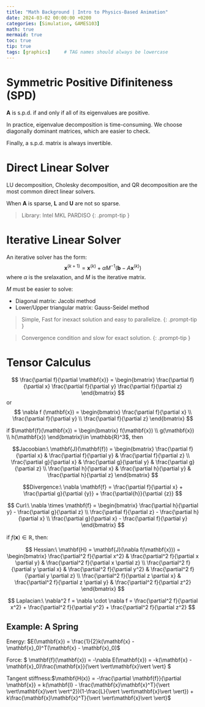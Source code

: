 ```yaml
---
title: "Math Background | Intro to Physics-Based Animation"
date: 2024-03-02 00:00:00 +0200
categories: [Simulation, GAMES103]
math: true
mermaid: true
toc: true
tip: true
tags: [graphics]     # TAG names should always be lowercase
---
```


<head>
    <script src="https://cdn.mathjax.org/mathjax/latest/MathJax.js?config=TeX-AMS-MML_HTMLorMML" type="text/javascript"></script>
    <script type="text/x-mathjax-config">
        MathJax.Hub.Config({
            tex2jax: {
            skipTags: ['script', 'noscript', 'style', 'textarea', 'pre'],
            inlineMath: [['$','$']]
            }
        });
    </script>
</head>


# Symmetric Positive Difiniteness (SPD)
**A** is s.p.d. if and only if all of its eigenvalues are positive.

In practice, eigenvalue decomposition is time-consuming. We choose diagonally dominant matrices, which are easier to check.

Finally, a s.p.d. matrix is always invertible.

# Direct Linear Solver

LU decomposition, Cholesky decomposition, and QR decomposition are the most common direct linear solvers.

When **A** is sparse, **L** and **U** are not so sparse.
> Library: Intel MKL PARDISO
{: .prompt-tip }

# Iterative Linear Solver

An iterative solver has the form:
$$
\mathbf{x}^{(k+1)} = \mathbf{x}^{(k)} + \alpha M^{-1}(\mathbf{b} - A\mathbf{x}^{(k)})
$$
where $\alpha$ is the srelaxation, and $M$ is the iterative matrix.

$M$ must be easier to solve:
- Diagonal matrix: Jacobi method
- Lower/Upper triangular matrix: Gauss-Seidel method

> Simple, Fast for inexact solution and easy to parallelize.
{: .prompt-tip }

> Convergence condition and slow for exact solution.
{: .prompt-tip }

# Tensor Calculus

$$
\frac{\partial f}{\partial \mathbf{x}} = \begin{bmatrix}
\frac{\partial f}{\partial x} 
\frac{\partial f}{\partial y} 
\frac{\partial f}{\partial z}
\end{bmatrix}
$$
or
$$
\nabla f (\mathbf{x}) = \begin{bmatrix}
\frac{\partial f}{\partial x} \\
\frac{\partial f}{\partial y} \\
\frac{\partial f}{\partial z}
\end{bmatrix}
$$


if $\mathbf{f}(\mathbf{x}) = \begin{bmatrix} f(\mathbf{x}) \\ g(\mathbf{x}) \\ h(\mathbf{x}) \end{bmatrix}\in \mathbb{R}^3$, then

$$Jacoobian:\  
\mathbf{J}(\mathbf{f}) = \begin{bmatrix}
\frac{\partial f}{\partial x} & \frac{\partial f}{\partial y} & \frac{\partial f}{\partial z} \\
\frac{\partial g}{\partial x} & \frac{\partial g}{\partial y} & \frac{\partial g}{\partial z} \\
\frac{\partial h}{\partial x} & \frac{\partial h}{\partial y} & \frac{\partial h}{\partial z}
\end{bmatrix}
$$

$$Divergence:\ 
\nabla  \mathbf{f} = \frac{\partial f}{\partial x} + \frac{\partial g}{\partial {y}} + \frac{\partial{h}}{\partial {z}}
$$

$$
Curl:\ 
\nabla \times \mathbf{f} = \begin{bmatrix}
\frac{\partial h}{\partial y} - \frac{\partial g}{\partial z} \\
\frac{\partial f}{\partial z} - \frac{\partial h}{\partial x} \\
\frac{\partial g}{\partial x} - \frac{\partial f}{\partial y}
\end{bmatrix}
$$

if $f(\mathbf{x}) \in \mathbb{R}$, then:

$$
Hessian:\ 
\mathbf{H} = \mathbf{J}(\nabla f(\mathbf{x})) = \begin{bmatrix}
\frac{\partial^2 f}{\partial x^2} & \frac{\partial^2 f}{\partial x \partial y} & \frac{\partial^2 f}{\partial x \partial z} \\
\frac{\partial^2 f}{\partial y \partial x} & \frac{\partial^2 f}{\partial y^2} & \frac{\partial^2 f}{\partial y \partial z} \\
\frac{\partial^2 f}{\partial z \partial x} & \frac{\partial^2 f}{\partial z \partial y} & \frac{\partial^2 f}{\partial z^2}
\end{bmatrix}
$$

$$
Laplacian:\ 
\nabla^2 f = \nabla \cdot \nabla f = \frac{\partial^2 f}{\partial x^2} + \frac{\partial^2 f}{\partial y^2} + \frac{\partial^2 f}{\partial z^2}
$$

## Example: A Spring
Energy: $E(\mathbf{x}) = \frac{1}{2}k(\mathbf{x} - \mathbf{x}_0)^T(\mathbf{x} - \mathbf{x}_0)$

Force: $ \mathbf{f}(\mathbf{x}) = -\nabla E(\mathbf{x}) = -k(\mathbf{x} - \mathbf{x}_0)\frac{\mathbf{x}}{\vert \vert\mathbf{x}\vert \vert} $

Tangent stiffness:$\mathbf{H(x)} = -\frac{\partial \mathbf{f}}{\partial \mathbf{x}} = k(\mathbf{I} - \frac{\mathbf{x}\mathbf{x}^T}{\vert \vert\mathbf{x}\vert \vert^2})(1-\frac{L}{\vert \vert\mathbf{x}\vert \vert}) + k\frac{\mathbf{x}\mathbf{x}^T}{\vert \vert\mathbf{x}\vert \vert}$
<!--
## Example: A Spring with Two Ends

Energy: $E(\mathbf{x}) = \frac{1}{2}k(\vert \vert\mathbf{x_{01}}\vert \vert-L)^2$

Force: $\mathbf{f}(\mathbf{x}) = -\nabla E(\mathbf{x}) = \begin{bmatrix}-\nabla_0E(\mathbf{x}) \\  -\nabla_1E(\mathbf{x})\end{bmatrix} = \begin{bmatrix}\mathbf{f}_e \\ -\mathbf{f}_e\end{bmatrix},\mathbf{f}_e = -k(\vert \vert\mathbf{x_{01}}\vert \vert-L)\frac{\mathbf{x_{01}}}{\vert \vert\mathbf{x_{01}}\vert \vert}
$

Tangent stiffness:
$
\mathbf{H(x)} = \begin{bmatrix} 
\frac{\partial^2E}{\partial \mathbf{x_0}^2} & \frac{\partial^2E}{\partial \mathbf{x_0}\partial \mathbf{x_1}} \\
\frac{\partial^2E}{\partial \mathbf{x_1}\partial \mathbf{x_0}} & \frac{\partial^2E}{\partial \mathbf{x_1}^2}
\end{bmatrix} = \begin{bmatrix}\mathbf{H}_e & -\mathbf{H}_e \\ -\mathbf{H}_e & \mathbf{H}_e\end{bmatrix}
,
\mathbf{H}_e = k(\mathbf{I} - \frac{\mathbf{x_{01}}\mathbf{x_{01}}^T}{\vert \vert\mathbf{x_{01}}\vert \vert^2})(1-\frac{L}{\vert \vert\mathbf{x_{01}}\vert \vert}) + k\frac{\mathbf{x_{01}}\mathbf{x_{01}}^T}{\vert \vert\mathbf{x_{01}}\vert \vert^2}
$
-->